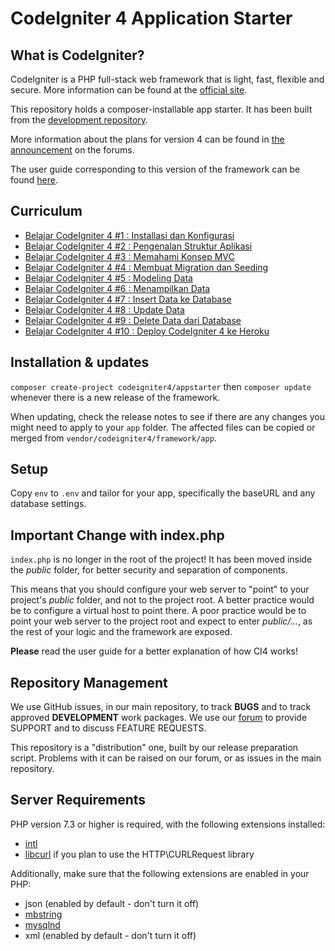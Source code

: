# CodeIgniter 4 Application Starter

## What is CodeIgniter?

CodeIgniter is a PHP full-stack web framework that is light, fast, flexible and secure.
More information can be found at the [official site](http://codeigniter.com).

This repository holds a composer-installable app starter.
It has been built from the
[development repository](https://github.com/codeigniter4/CodeIgniter4).

More information about the plans for version 4 can be found in [the announcement](http://forum.codeigniter.com/thread-62615.html) on the forums.

The user guide corresponding to this version of the framework can be found
[here](https://codeigniter4.github.io/userguide/).

## Curriculum
- [Belajar CodeIgniter 4 #1 : Installasi dan Konfigurasi](https://leravio.com/lessons/installasi-codeigniter-4/)
- [Belajar CodeIgniter 4 #2 : Pengenalan Struktur Aplikasi](https://leravio.com/lessons/struktur-aplikasi-codeigniter-4/)
- [Belajar CodeIgniter 4 #3 : Memahami Konsep MVC](https://leravio.com/lessons/konsep-mvc-di-codeigniter-4/)
- [Belajar CodeIgniter 4 #4 : Membuat Migration dan Seeding](https://leravio.com/lessons/konsep-mvc-di-codeigniter-4/)
- [Belajar CodeIgniter 4 #5 : Modeling Data](https://leravio.com/lessons/modeling-data-codeigniter-4/)
- [Belajar CodeIgniter 4 #6 : Menampilkan Data](https://leravio.com/lessons/menampilkan-data-di-codeigniter-4/)
- [Belajar CodeIgniter 4 #7 : Insert Data ke Database](https://leravio.com/lessons/insert-data-di-codeigniter-4/)
- [Belajar CodeIgniter 4 #8 : Update Data](https://leravio.com/lessons/update-data-di-codeigniter-4/)
- [Belajar CodeIgniter 4 #9 : Delete Data dari Database](https://leravio.com/lessons/delete-data-di-codeigniter-4/)
- [Belajar CodeIgniter 4 #10 : Deploy CodeIgniter 4 ke Heroku](https://leravio.com/lessons/delete-data-di-codeigniter-4/)

## Installation & updates

`composer create-project codeigniter4/appstarter` then `composer update` whenever
there is a new release of the framework.

When updating, check the release notes to see if there are any changes you might need to apply
to your `app` folder. The affected files can be copied or merged from
`vendor/codeigniter4/framework/app`.

## Setup

Copy `env` to `.env` and tailor for your app, specifically the baseURL
and any database settings.

## Important Change with index.php

`index.php` is no longer in the root of the project! It has been moved inside the *public* folder,
for better security and separation of components.

This means that you should configure your web server to "point" to your project's *public* folder, and
not to the project root. A better practice would be to configure a virtual host to point there. A poor practice would be to point your web server to the project root and expect to enter *public/...*, as the rest of your logic and the
framework are exposed.

**Please** read the user guide for a better explanation of how CI4 works!

## Repository Management

We use GitHub issues, in our main repository, to track **BUGS** and to track approved **DEVELOPMENT** work packages.
We use our [forum](http://forum.codeigniter.com) to provide SUPPORT and to discuss
FEATURE REQUESTS.

This repository is a "distribution" one, built by our release preparation script.
Problems with it can be raised on our forum, or as issues in the main repository.

## Server Requirements

PHP version 7.3 or higher is required, with the following extensions installed:

- [intl](http://php.net/manual/en/intl.requirements.php)
- [libcurl](http://php.net/manual/en/curl.requirements.php) if you plan to use the HTTP\CURLRequest library

Additionally, make sure that the following extensions are enabled in your PHP:

- json (enabled by default - don't turn it off)
- [mbstring](http://php.net/manual/en/mbstring.installation.php)
- [mysqlnd](http://php.net/manual/en/mysqlnd.install.php)
- xml (enabled by default - don't turn it off)
